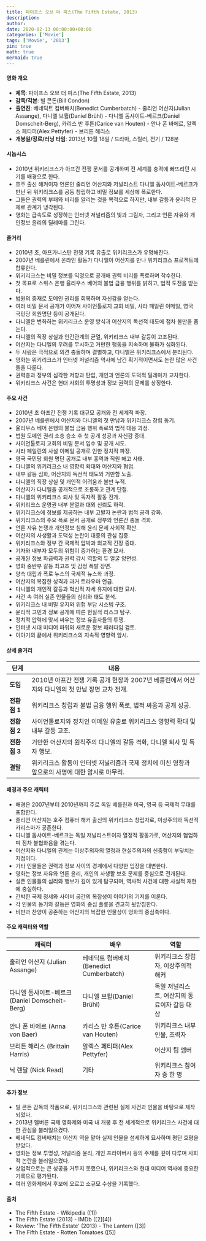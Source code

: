 ```yaml
---
title: 파이프스 오브 더 피스(The Fifth Estate, 2013)
description: 
author: 
date: 2020-02-13 00:00:00+00:00
categories: ['Movie']
tags: ['Movie', '2013']
pin: true
math: true
mermaid: true
---
```

#### 영화 개요

- **제목**: 파이프스 오브 더 피스(The Fifth Estate, 2013)  
- **감독/각본**: 빌 콘돈(Bill Condon)  
- **출연진**: 베네딕트 컴버배치(Benedict Cumberbatch) - 줄리언 어산지(Julian Assange), 다니엘 브륄(Daniel Brühl) - 다니엘 돔샤이트-베르크(Daniel Domscheit-Berg), 카리스 반 후튼(Carice van Houten) - 안나 폰 바에르, 알렉스 페티퍼(Alex Pettyfer) - 브리튼 해리스  
- **개봉일/장르/러닝 타임**: 2013년 10월 18일 / 드라마, 스릴러, 전기 / 128분  

#### 시놉시스

- 2010년 위키리크스가 아프간 전쟁 문서를 공개하며 전 세계를 충격에 빠뜨리던 시기를 배경으로 한다.  
- 호주 출신 해커이자 언론인 줄리언 어산지와 저널리스트 다니엘 돔샤이트-베르크가 만난 뒤 위키리크스를 공동 창립하고 비밀 정보를 세상에 폭로한다.  
- 그들은 권력의 부패와 비리를 알리는 것을 목적으로 하지만, 내부 갈등과 윤리적 문제로 관계가 냉각된다.  
- 영화는 급속도로 성장하는 인터넷 저널리즘의 빛과 그림자, 그리고 언론 자유와 개인정보 윤리의 딜레마를 그린다.  

#### 줄거리

- 2010년 초, 아프가니스탄 전쟁 기록 유출로 위키리크스가 유명해진다.  
- 2007년 베를린에서 온라인 활동가 다니엘이 어산지를 만나 위키리크스 프로젝트에 합류한다.  
- 위키리크스는 비밀 정보를 익명으로 공개해 권력 비리를 폭로하며 착수한다.  
- 첫 목표로 스위스 은행 율리우스 베어의 불법 금융 행위를 밝히고, 법적 도전을 받는다.  
- 법원의 중재로 도메인 권리를 회복하며 자신감을 얻는다.  
- 여러 비밀 문서 공개가 이어져 사이언톨로지 교회 비밀, 사라 페일린 이메일, 영국 국민당 회원명단 등이 공개된다.  
- 다니엘은 변화하는 위키리크스 운영 방식과 어산지의 독선적 태도에 점차 불만을 품는다.  
- 다니엘의 직장 상실과 인간관계의 균열, 위키리크스 내부 갈등이 고조된다.  
- 어산지는 다니엘의 우려를 무시하고 거만한 행동을 지속하며 불화가 심화된다.  
- 두 사람은 극적으로 의견 충돌하며 결별하고, 다니엘은 위키리크스에서 분리된다.  
- 영화는 위키리크스가 인터넷 저널리즘 역사에 남긴 획기적이면서도 논란 많은 사건들을 다룬다.  
- 권력층과 정부의 심각한 저항과 탄압, 개인과 언론의 도덕적 딜레마가 교차한다.  
- 위키리크스 사건은 현대 사회의 투명성과 정보 권력의 문제를 상징한다.  

#### 주요 사건

- 2010년 초 아프간 전쟁 기록 대규모 공개와 전 세계적 파장.  
- 2007년 베를린에서 어산지와 다니엘의 첫 만남과 위키리크스 창립 동기.  
- 율리우스 베어 은행의 불법 금융 행위 폭로와 법적 대응 과정.  
- 법원 도메인 권리 소송 승소 후 첫 공개 성공과 자신감 증대.  
- 사이언톨로지 교회의 비밀 문서 입수 및 공개 시도.  
- 사라 페일린의 사설 이메일 공개로 인한 정치적 파장.  
- 영국 국민당 회원 명단 공개로 내부 홍역과 직원 해고 사태.  
- 다니엘의 위키리크스 내 영향력 확대와 어산지와 협업.  
- 내부 갈등 심화, 어산지의 독선적 태도와 거만함 노출.  
- 다니엘의 직장 상실 및 개인적 어려움과 불만 누적.  
- 어산지가 다니엘을 공개적으로 조롱하고 관계 단절.  
- 다니엘의 위키리크스 퇴사 및 독자적 활동 전개.  
- 위키리크스 운영권 내부 분열과 대외 신뢰도 하락.  
- 위키리크스에 정보를 제공하는 내부 고발자 논란과 법적 공격 강화.  
- 위키리크스의 주요 폭로 문서 공개로 정부와 언론간 충돌 격화.  
- 언론 자유 논쟁과 개인정보 침해 윤리 문제 사회적 확산.  
- 어산지의 사생활과 도덕성 논란이 대중의 관심 집중.  
- 위키리크스와 정부 간 국제적 압박과 외교적 긴장 증대.  
- 기자와 내부자 모두의 위험이 증가하는 환경 묘사.  
- 공개된 정보 파급력과 권력 감시 역할의 두 얼굴 양면성.  
- 영화 중반부 갈등 최고조 및 감정 폭발 장면.  
- 양측 대립과 폭로 뉴스의 국제적 뉴스화 과정.  
- 어산지의 복잡한 성격과 과거 트라우마 언급.  
- 다니엘의 개인적 갈등과 혁신적 자세 유지에 대한 묘사.  
- 사건 속 여러 실존 인물들의 심리와 태도 분석.  
- 위키리크스 내 비밀 유지와 위험 부담 시스템 구조.  
- 윤리적 고민과 정보 공개에 따른 현실적 리스크 탐구.  
- 정치적 압력에 맞서 싸우는 정보 유출자들의 투쟁.  
- 인터넷 시대 미디어 파워와 새로운 정보 패러다임 검토.  
- 이야기의 끝에서 위키리크스의 지속적 영향력 암시.  

#### 상세 줄거리

| **단계** | **내용** |
|----------|----------|
| **도입** | 2010년 아프간 전쟁 기록 공개 현장과 2007년 베를린에서 어산지와 다니엘의 첫 만남 장면 교차 전개. |
| **전환점 1** | 위키리크스 창립과 불법 금융 행위 폭로, 법적 싸움과 공개 성공. |
| **전환점 2** | 사이언톨로지와 정치인 이메일 유출로 위키리크스 영향력 확대 및 내부 갈등 고조. |
| **전환점 3** | 거만한 어산지와 원칙주의 다니엘의 갈등 격화, 다니엘 퇴사 및 독자 행보. |
| **결말** | 위키리크스 활동이 인터넷 저널리즘과 국제 정치에 미친 영향과 앞으로의 사명에 대한 암시로 마무리. |

#### 배경과 주요 캐릭터

- 배경은 2007년부터 2010년까지 주로 독일 베를린과 미국, 영국 등 국제적 무대를 포함한다.  
- 줄리언 어산지는 호주 컴퓨터 해커 출신의 위키리크스 창립자로, 이상주의와 독선적 카리스마가 공존한다.  
- 다니엘 돔샤이트-베르크는 독일 저널리스트이자 열정적 활동가로, 어산지와 협업하며 점차 불협화음을 겪는다.  
- 어산지와 다니엘의 관계는 이상주의자의 열정과 현실주의자의 신중함이 부딪치는 지점이다.  
- 기타 인물들은 권력과 정보 사이의 경계에서 다양한 입장을 대변한다.  
- 영화는 정보 자유와 언론 윤리, 개인의 사생활 보호 문제를 중심으로 전개된다.  
- 실존 인물들의 심리와 행보가 깊이 있게 탐구되며, 역사적 사건에 대한 사실적 재현에 충실하다.  
- 긴박한 국제 정세와 사이버 공간의 복잡성이 이야기의 기저를 이룬다.  
- 각 인물의 동기와 갈등은 영화의 중심 플롯을 견고히 뒷받침한다.  
- 비판과 찬양이 공존하는 어산지의 복잡한 인물상이 영화의 중심축이다.  

#### 주요 캐릭터와 역할

| **캐릭터** | **배우** | **역할** |
|------------|----------|----------|
| 줄리언 어산지 (Julian Assange) | 베네딕트 컴버배치(Benedict Cumberbatch) | 위키리크스 창립자, 이상주의적 해커 |
| 다니엘 돔샤이트-베르크 (Daniel Domscheit-Berg) | 다니엘 브륄(Daniel Brühl) | 독일 저널리스트, 어산지의 동료이자 갈등 대상 |
| 안나 폰 바에르 (Anna von Baer) | 카리스 반 후튼(Carice van Houten) | 위키리크스 내부 인물, 조력자 |
| 브리튼 해리스 (Brittain Harris) | 알렉스 페티퍼(Alex Pettyfer) | 어산지 팀 멤버 |
| 닉 렌달 (Nick Read) | 기타 | 위키리크스 참여자 중 한 명 |

#### 추가 정보

- 빌 콘돈 감독의 작품으로, 위키리크스와 관련된 실제 사건과 인물을 바탕으로 제작되었다.  
- 2013년 멜버른 국제 영화제와 미국 내 개봉 후 전 세계적으로 위키리크스 사건에 대한 관심을 불러일으켰다.  
- 베네딕트 컴버배치는 어산지 역을 맡아 실제 인물을 섬세하게 묘사하며 평단 호평을 받았다.  
- 영화는 정보 투명성, 저널리즘 윤리, 개인 프라이버시 등의 주제를 깊이 다루며 사회적 논란을 불러일으켰다.  
- 상업적으로는 큰 성공을 거두지 못했으나, 위키리크스와 현대 미디어 역사에 중요한 기록으로 평가된다.  
- 여러 영화제에서 후보에 오르고 소규모 수상을 기록했다.  

#### 출처

- The Fifth Estate - Wikipedia ([1])  
- The Fifth Estate (2013) - IMDb ([2][4])  
- Review: 'The Fifth Estate' (2013) - The Lantern ([3])  
- The Fifth Estate - Rotten Tomatoes ([5])
